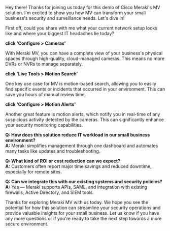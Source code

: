 Hey there! Thanks for joining us today for this demo of Cisco Meraki's MV solution. I'm excited to show you how MV can transform your small business's security and surveillance needs. Let's dive in!

First off, could you share with me what your current network setup looks like and where your biggest IT headaches lie today?

**click 'Configure > Cameras'**

With Meraki MV, you can have a complete view of your business's physical spaces through high-quality, cloud-managed cameras. This means no more DVRs or NVRs to manage separately.

**click 'Live Tools > Motion Search'**

One key use case for MV is motion-based search, allowing you to easily find specific events or incidents that occurred in your environment. This can save you hours of manual review time.

**click 'Configure > Motion Alerts'**

Another great feature is motion alerts, which notify you in real-time of any suspicious activity detected by the cameras. This can significantly enhance your security monitoring capabilities.

**Q: How does this solution reduce IT workload in our small business environment?**  
**A:** Meraki simplifies management through one dashboard and automates many tasks like updates and troubleshooting.

**Q: What kind of ROI or cost reduction can we expect?**  
**A:** Customers often report major time savings and reduced downtime, especially for remote sites.

**Q: Can we integrate this with our existing systems and security policies?**  
**A:** Yes — Meraki supports APIs, SAML, and integration with existing firewalls, Active Directory, and SIEM tools.

Thanks for exploring Meraki MV with us today. We hope you see the potential for how this solution can streamline your security operations and provide valuable insights for your small business. Let us know if you have any more questions or if you're ready to take the next step towards a more secure environment.